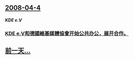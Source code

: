## [2008-04-4](/zh/news/2008/04/4/index.md)

##### KDE e.V
### [KDE e.V和德國維基媒體協會开始公共办公，展开合作。](/zh/news/2008/04/4/KDE-eV和德國維基媒體協會开始公共办公-展开合作.md)
## [前一天...](/zh/news/2008/04/3/index.md)

